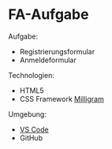 # FA-Aufgabe

Aufgabe:
- Registrierungsformular
- Anmeldeformular

Technologien:
- HTML5
- CSS Framework [Milligram](https://github.com/milligram/milligram)

Umgebung:
- [VS Code](https://github.com/microsoft/vscode)
- GitHub

